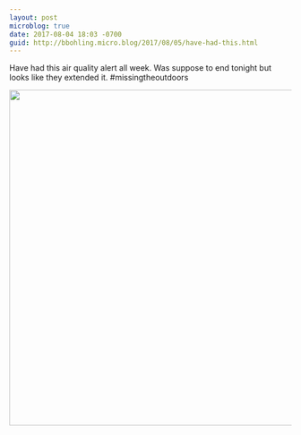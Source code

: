 ```yaml
---
layout: post
microblog: true
date: 2017-08-04 18:03 -0700
guid: http://bbohling.micro.blog/2017/08/05/have-had-this.html
---
```

Have had this air quality alert all week. Was suppose to end tonight but looks like they extended it. #missingtheoutdoors

<img src="http://bbohling.micro.blog/uploads/2017/25ed5b0ec8.jpg" width="600" height="600" style="height: auto" />

